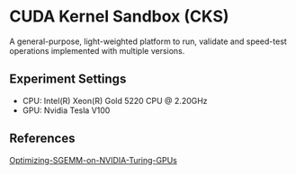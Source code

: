 # CUDA Kernel Sandbox (CKS)

A general-purpose, light-weighted platform to run, validate and speed-test 
operations implemented with multiple versions.

## Experiment Settings
- CPU: Intel(R) Xeon(R) Gold 5220 CPU @ 2.20GHz
- GPU: Nvidia Tesla V100

## References
[Optimizing-SGEMM-on-NVIDIA-Turing-GPUs](https://github.com/yzhaiustc/Optimizing-SGEMM-on-NVIDIA-Turing-GPUs)